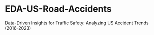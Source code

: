 # EDA-US-Road-Accidents
Data-Driven Insights for Traffic Safety: Analyzing US Accident Trends (2016-2023)
